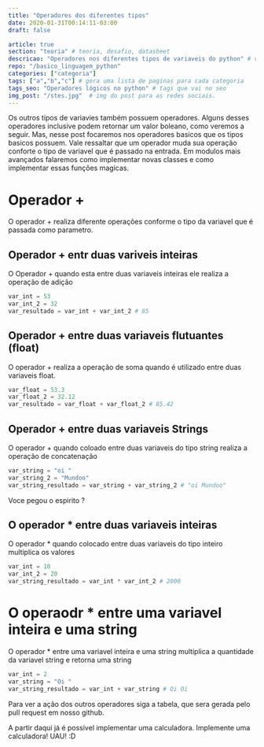 ```yaml
---
title: "Operadores dos diferentes tipos"
date: 2020-01-31T00:14:11-03:00
draft: false

article: true
section: "teoria" # teoria, desafio, datasheet
descricao: "Operadores nos diferentes tipos de variaveis do python" # vai no seo tbm
repo: "/basico_linguagem_python"
categories: ["categoria"]
tags: ["a","b","c"] # gera uma lista de paginas para cada categoria
tags_seo: "Operadores lógicos no python" # tags que vai no seo
img_post: "/stes.jpg"  # img do post para as redes sociais.
---
```



Os outros tipos de variavies também possuem operadores. Alguns desses operadores inclusive podem retornar um valor boleano, como veremos a seguir. Mas, nesse post focaremos nos operadores basicos que os tipos basicos possuem. Vale ressaltar que um operador muda sua operação conforte o tipo de variavel que é passado na entrada. Em modulos mais avançados falaremos como implementar novas classes e como implementar essas funções magicas.

# Operador +
O operador + realiza diferente operações conforme o tipo da variavel que é passada como parametro. 


## Operador + entr duas variveis inteiras
O Operador + quando esta entre duas variaveis inteiras ele realiza a operação de adição
```python
var_int = 53
var_int_2 = 32
var_resultado = var_int + var_int_2 # 85
```

## Operador + entre duas variaveis flutuantes (float)
O operador + realiza a operação de soma quando é utilizado entre duas variaveis float.

```python
var_float = 53.3
var_float_2 = 32.12
var_resultado = var_float + var_float_2 # 85.42
```

## Operador + entre duas variaveis Strings
O operador + quando coloado entre duas variaveis do tipo string realiza a operação de concatenação

```python
var_string = "oi "
var_string_2 = "Mundoo"
var_string_resultado = var_string + var_string_2 # "oi Mundoo"
```


Voce pegou o espirito ?

## O operador * entre duas variaveis inteiras
O operador * quando colocado entre duas variaveis do tipo inteiro multiplica os valores

```python
var_int = 10
var_int_2 = 20
var_string_resultado = var_int * var_int_2 # 2000
```

# O operaodr * entre uma variavel inteira e uma string

O operador * entre uma variavel inteira e uma string multiplica a quantidade da variavel string e retorna uma string


```python
var_int = 2
var_string = "Oi "
var_string_resultado = var_int + var_string # Oi Oi 
```




Para ver a ação dos outros operadores siga a tabela, que sera gerada pelo pull request em nosso github.

A partir daqui já é possivel implementar uma calculadora. Implemente uma calculadora! UAU! :D

<!-- https://rszalski.github.io/magicmethods/ -->